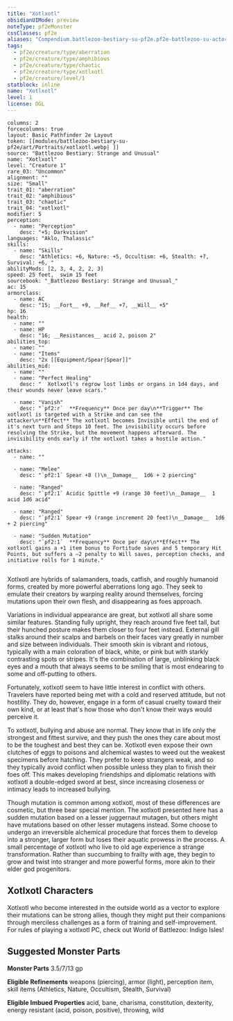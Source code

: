 ```yaml
---
title: "Xotlxotl"
obsidianUIMode: preview
noteType: pf2eMonster
cssClasses: pf2e
aliases: "Compendium.battlezoo-bestiary-su-pf2e.pf2e-battlezoo-su-actors.Actor.iJ53Pv0Ol2dZOFU2" 
tags:
  - pf2e/creature/type/aberration
  - pf2e/creature/type/amphibious
  - pf2e/creature/type/chaotic
  - pf2e/creature/type/xotlxotl
  - pf2e/creature/level/1
statblock: inline
name: "Xotlxotl"
level: 1
license: OGL
---
```


```statblock
columns: 2
forcecolumns: true
layout: Basic Pathfinder 2e Layout
token: [[modules/battlezoo-bestiary-su-pf2e/art/Portraits/xotlxotl.webp| ]]
source: "Battlezoo Bestiary: Strange and Unusual"
name: "Xotlxotl"
level: "Creature 1"
rare_03: "Uncommon"
alignment: ""
size: "Small"
trait_01: "aberration"
trait_02: "amphibious"
trait_03: "chaotic"
trait_04: "xotlxotl"
modifier: 5
perception:
  - name: "Perception"
    desc: "+5; Darkvision"
languages: "Aklo, Thalassic"
skills:
  - name: "Skills"
    desc: "Athletics: +6, Nature: +5, Occultism: +6, Stealth: +7, Survival: +6, "
abilityMods: [2, 3, 4, 2, 2, 3]
speed: 25 feet,  swim 15 feet
sourcebook: "_Battlezoo Bestiary: Strange and Unusual_"
ac: 15
armorclass:
  - name: AC
    desc: "15; __Fort__ +9, __Ref__ +7, __Will__ +5"
hp: 16
health:
  - name: ""
  - name: HP
    desc: "16; __Resistances__ acid 2, poison 2"
abilities_top:
  - name: ""
  - name: "Items"
    desc: "2x [[Equipment/Spear|Spear]]"
abilities_mid:
  - name: ""
  - name: "Perfect Healing"
    desc: "  Xotlxotl's regrow lost limbs or organs in 1d4 days, and their wounds never leave scars."

  - name: "Vanish"
    desc: "`pf2:r`  **Frequency** Once per day\n**Trigger** The xotlxotl is targeted with a Strike and can see the attacker\n**Effect** The xotlxotl becomes Invisible until the end of it's next turn and Steps 10 feet. The invisibility occurs before resolving the Strike, but the movement happens afterward. The invisibility ends early if the xotlxotl takes a hostile action."

attacks:
  - name: ""

  - name: "Melee"
    desc: "`pf2:1` Spear +8 ()\n__Damage__  1d6 + 2 piercing"

  - name: "Ranged"
    desc: "`pf2:1` Acidic Spittle +9 (range 30 feet)\n__Damage__  1 acid 1d6 acid"

  - name: "Ranged"
    desc: "`pf2:1` Spear +9 (range increment 20 feet)\n__Damage__  1d6 + 2 piercing"

  - name: "Sudden Mutation"
    desc: "`pf2:1`  **Frequency** Once per day\n**Effect** The xotlxotl gains a +1 item bonus to Fortitude saves and 5 temporary Hit Points, but suffers a –2 penalty to Will saves, perception checks, and initiative rolls for 1 minute."
 
```



Xotlxotl are hybrids of salamanders, toads, catfish, and roughly humanoid forms, created by more powerful aberrations long ago. They seek to emulate their creators by warping reality around themselves, forcing mutations upon their own flesh, and disappearing as foes approach.

Variations in individual appearance are great, but xotlxotl all share some similar features. Standing fully upright, they reach around five feet tall, but their hunched posture makes them closer to four feet instead. External gill stalks around their scalps and barbels on their faces vary greatly in number and size between individuals. Their smooth skin is vibrant and riotous, typically with a main coloration of black, white, or pink but with starkly contrasting spots or stripes. It's the combination of large, unblinking black eyes and a mouth that always seems to be smiling that is most endearing to some and off-putting to others.

Fortunately, xotlxotl seem to have little interest in conflict with others. Travelers have reported being met with a cold and reserved attitude, but not hostility. They do, however, engage in a form of casual cruelty toward their own kind, or at least that's how those who don't know their ways would perceive it.

To xotlxotl, bullying and abuse are normal. They know that in life only the strongest and fittest survive, and they push the ones they care about most to be the toughest and best they can be. Xotlxotl even expose their own clutches of eggs to poisons and alchemical wastes to weed out the weakest specimens before hatching. They prefer to keep strangers weak, and so they typically avoid conflict when possible unless they plan to finish their foes off. This makes developing friendships and diplomatic relations with xotlxotl a double-edged sword at best, since increasing closeness or intimacy leads to increased bullying.

Though mutation is common among xotlxotl, most of these differences are cosmetic, but three bear special mention. The xotlxotl presented here has a sudden mutation based on a lesser juggernaut mutagen, but others might have mutations based on other lesser mutagens instead. Some choose to undergo an irreversible alchemical procedure that forces them to develop into a stronger, larger form but loses their aquatic prowess in the process. A small percentage of xotlxotl who live to old age experience a strange transformation. Rather than succumbing to frailty with age, they begin to grow and twist into stranger and more powerful forms, more akin to their elder god progenitors.

## Xotlxotl Characters

Xotlxotl who become interested in the outside world as a vector to explore their mutations can be strong allies, though they might put their companions through merciless challenges as a form of training and self-improvement. For rules of playing a xotlxotl PC, check out World of Battlezoo: Indigo Isles!

## Suggested Monster Parts

**Monster Parts** 3.5/7/13 gp

**Eligible Refinements** weapons (piercing), armor (light), perception item, skill items (Athletics, Nature, Occultism, Stealth, Survival)

**Eligible Imbued Properties** acid, bane, charisma, constitution, dexterity, energy resistant (acid, poison, positive), throwing, wild
